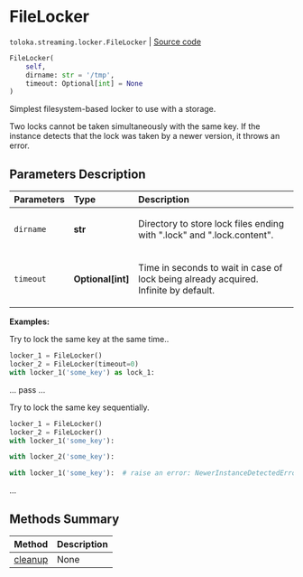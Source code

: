 # FileLocker
`toloka.streaming.locker.FileLocker` | [Source code](https://github.com/Toloka/toloka-kit/blob/v1.1.2/src/streaming/locker.py#L55)

```python
FileLocker(
    self,
    dirname: str = '/tmp',
    timeout: Optional[int] = None
)
```

Simplest filesystem-based locker to use with a storage.


Two locks cannot be taken simultaneously with the same key.
If the instance detects that the lock was taken by a newer version, it throws an error.

## Parameters Description

| Parameters | Type | Description |
| :----------| :----| :-----------|
`dirname`|**str**|<p>Directory to store lock files ending with &quot;.lock&quot; and &quot;.lock.content&quot;.</p>
`timeout`|**Optional\[int\]**|<p>Time in seconds to wait in case of lock being already acquired. Infinite by default.</p>

**Examples:**

Try to lock the same key at the same time..

```python
locker_1 = FileLocker()
locker_2 = FileLocker(timeout=0)
with locker_1('some_key') as lock_1:
```
...         pass
...

Try to lock the same key sequentially.

```python
locker_1 = FileLocker()
locker_2 = FileLocker()
with locker_1('some_key'):
```

```python
with locker_2('some_key'):
```

```python
with locker_1('some_key'):  # raise an error: NewerInstanceDetectedError
```
...
## Methods Summary

| Method | Description |
| :------| :-----------|
[cleanup](toloka.streaming.locker.FileLocker.cleanup.md)| None
